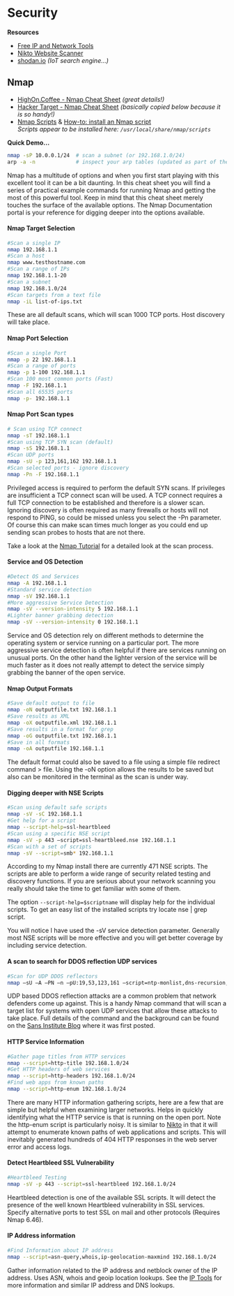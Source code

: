 # Security

**Resources**

* [Free IP and Network Tools](https://hackertarget.com/ip-tools/)
* [Nikto Website Scanner](https://hackertarget.com/nikto-website-scanner/)
* [shodan.io](https://www.shodan.io) *(IoT search engine...)*

## Nmap

* [HighOn.Coffee - Nmap Cheat Sheet](https://highon.coffee/blog/nmap-cheat-sheet/) *(great details!)*
* [Hacker Target - Nmap Cheat Sheet](https://hackertarget.com/nmap-cheatsheet-a-quick-reference-guide/) *(basically copied below because it is so handy!)*
* [Nmap Scripts](https://svn.nmap.org/nmap/scripts/) & [How-to: install an Nmap script](https://blog.skullsecurity.org/2010/how-to-install-an-nmap-script-2)  
*Scripts appear to be installed here: `/usr/local/share/nmap/scripts`*  

**Quick Demo...**

```bash
nmap -sP 10.0.0.1/24  # scan a subnet (or 192.168.1.0/24)
arp -a -n             # inspect your arp tables (updated as part of the scan)
```


Nmap has a multitude of options and when you first start playing with this excellent tool it can be a bit daunting. In this cheat sheet you will find a series of practical example commands for running Nmap and getting the most of this powerful tool. Keep in mind that this cheat sheet merely touches the surface of the available options. The Nmap Documentation portal is your reference for digging deeper into the options available.

#### Nmap Target Selection

```bash
#Scan a single IP 
nmap 192.168.1.1 
#Scan a host 
nmap www.testhostname.com 
#Scan a range of IPs 
nmap 192.168.1.1-20 
#Scan a subnet 
nmap 192.168.1.0/24 
#Scan targets from a text file 
nmap -iL list-of-ips.txt 
```

These are all default scans, which will scan 1000 TCP ports. Host discovery will take place.

#### Nmap Port Selection

```bash
#Scan a single Port 
nmap -p 22 192.168.1.1 
#Scan a range of ports 
nmap -p 1-100 192.168.1.1 
#Scan 100 most common ports (Fast) 
nmap -F 192.168.1.1 
#Scan all 65535 ports 
nmap -p- 192.168.1.1 
```

#### Nmap Port Scan types

```bash
# Scan using TCP connect 
nmap -sT 192.168.1.1 
#Scan using TCP SYN scan (default) 
nmap -sS 192.168.1.1 
#Scan UDP ports 
nmap -sU -p 123,161,162 192.168.1.1 
#Scan selected ports - ignore discovery 
nmap -Pn -F 192.168.1.1 
```

Privileged access is required to perform the default SYN scans. If privileges are insufficient a TCP connect scan will be used. A TCP connect requires a full TCP connection to be established and therefore is a slower scan. Ignoring discovery is often required as many firewalls or hosts will not respond to PING, so could be missed unless you select the -Pn parameter. Of course this can make scan times much longer as you could end up sending scan probes to hosts that are not there.

Take a look at the [Nmap Tutorial](https://hackertarget.com/nmap-tutorial/) for a detailed look at the scan process.

#### Service and OS Detection

```bash
#Detect OS and Services 
nmap -A 192.168.1.1 
#Standard service detection 
nmap -sV 192.168.1.1 
#More aggressive Service Detection 
nmap -sV --version-intensity 5 192.168.1.1 
#Lighter banner grabbing detection 
nmap -sV --version-intensity 0 192.168.1.1 
```

Service and OS detection rely on different methods to determine the operating system or service running on a particular port. The more aggressive service detection is often helpful if there are services running on unusual ports. On the other hand the lighter version of the service will be much faster as it does not really attempt to detect the service simply grabbing the banner of the open service.

#### Nmap Output Formats

```bash
#Save default output to file 
nmap -oN outputfile.txt 192.168.1.1 
#Save results as XML 
nmap -oX outputfile.xml 192.168.1.1 
#Save results in a format for grep 
nmap -oG outputfile.txt 192.168.1.1 
#Save in all formats 
nmap -oA outputfile 192.168.1.1 
```

The default format could also be saved to a file using a simple file redirect command > file. Using the -oN option allows the results to be saved but also can be monitored in the terminal as the scan is under way.

#### Digging deeper with NSE Scripts

```bash
#Scan using default safe scripts 
nmap -sV -sC 192.168.1.1 
#Get help for a script 
nmap --script-help=ssl-heartbleed 
#Scan using a specific NSE script 
nmap -sV -p 443 –script=ssl-heartbleed.nse 192.168.1.1 
#Scan with a set of scripts 
nmap -sV --script=smb* 192.168.1.1 
```

According to my Nmap install there are currently 471 NSE scripts. The scripts are able to perform a wide range of security related testing and discovery functions. If you are serious about your network scanning you really should take the time to get familiar with some of them.

The option `--script-help=$scriptname` will display help for the individual scripts. To get an easy list of the installed scripts try locate nse | grep script.

You will notice I have used the -sV service detection parameter. Generally most NSE scripts will be more effective and you will get better coverage by including service detection.

#### A scan to search for DDOS reflection UDP services

```bash
#Scan for UDP DDOS reflectors 
nmap –sU –A –PN –n –pU:19,53,123,161 –script=ntp-monlist,dns-recursion,snmp-sysdescr 192.168.1.0/24 
```

UDP based DDOS reflection attacks are a common problem that network defenders come up against. This is a handy Nmap command that will scan a target list for systems with open UDP services that allow these attacks to take place. Full details of the command and the background can be found on the [Sans Institute Blog](https://isc.sans.edu/diary/Using+nmap+to+scan+for+DDOS+reflectors/18193) where it was first posted.

#### HTTP Service Information

```bash
#Gather page titles from HTTP services 
nmap --script=http-title 192.168.1.0/24 
#Get HTTP headers of web services 
nmap --script=http-headers 192.168.1.0/24 
#Find web apps from known paths 
nmap --script=http-enum 192.168.1.0/24 
```

There are many HTTP information gathering scripts, here are a few that are simple but helpful when examining larger networks. Helps in quickly identifying what the HTTP service is that is running on the open port. Note the http-enum script is particularly noisy. It is similar to [Nikto](https://hackertarget.com/nikto-website-scanner/) in that it will attempt to enumerate known paths of web applications and scripts. This will inevitably generated hundreds of 404 HTTP responses in the web server error and access logs.

#### Detect Heartbleed SSL Vulnerability

```bash
#Heartbleed Testing 
nmap -sV -p 443 --script=ssl-heartbleed 192.168.1.0/24 
```

Heartbleed detection is one of the available SSL scripts. It will detect the presence of the well known Heartbleed vulnerability in SSL services. Specify alternative ports to test SSL on mail and other protocols (Requires Nmap 6.46).

#### IP Address information

```bash
#Find Information about IP address 
nmap --script=asn-query,whois,ip-geolocation-maxmind 192.168.1.0/24 
```

Gather information related to the IP address and netblock owner of the IP address. Uses ASN, whois and geoip location lookups. See the [IP Tools](https://hackertarget.com/ip-tools/) for more information and similar IP address and DNS lookups.
